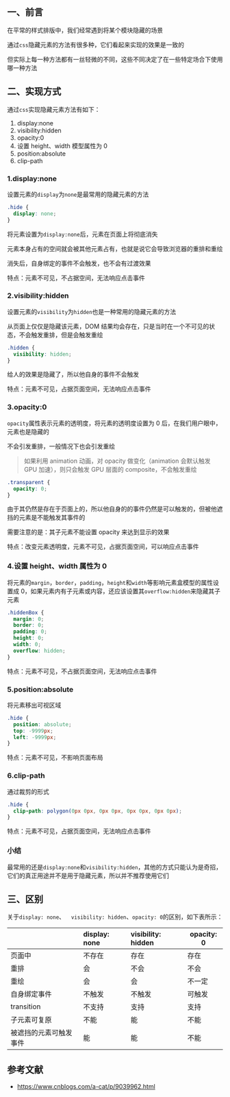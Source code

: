 ## 一、前言

在平常的样式排版中，我们经常遇到将某个模块隐藏的场景

通过`css`隐藏元素的方法有很多种，它们看起来实现的效果是一致的

但实际上每一种方法都有一丝轻微的不同，这些不同决定了在一些特定场合下使用哪一种方法

## 二、实现方式

通过`css`实现隐藏元素方法有如下：

1. display:none
2. visibility:hidden
3. opacity:0
4. 设置 height、width 模型属性为 0
5. position:absolute
6. clip-path

### 1.display:none

设置元素的`display`为`none`是最常用的隐藏元素的方法

```css
.hide {
  display: none;
}
```

将元素设置为`display:none`后，元素在页面上将彻底消失

元素本身占有的空间就会被其他元素占有，也就是说它会导致浏览器的重排和重绘

消失后，自身绑定的事件不会触发，也不会有过渡效果

特点：元素不可见，不占据空间，无法响应点击事件

### 2.visibility:hidden

设置元素的`visibility`为`hidden`也是一种常用的隐藏元素的方法

从页面上仅仅是隐藏该元素，DOM 结果均会存在，只是当时在一个不可见的状态，不会触发重排，但是会触发重绘

```css
.hidden {
  visibility: hidden;
}
```

给人的效果是隐藏了，所以他自身的事件不会触发

特点：元素不可见，占据页面空间，无法响应点击事件

### 3.opacity:0

`opacity`属性表示元素的透明度，将元素的透明度设置为 0 后，在我们用户眼中，元素也是隐藏的

不会引发重排，一般情况下也会引发重绘

> 如果利用 animation 动画，对 opacity 做变化（animation 会默认触发 GPU 加速），则只会触发 GPU 层面的 composite，不会触发重绘

```css
.transparent {
  opacity: 0;
}
```

由于其仍然是存在于页面上的，所以他自身的的事件仍然是可以触发的，但被他遮挡的元素是不能触发其事件的

需要注意的是：其子元素不能设置 opacity 来达到显示的效果

特点：改变元素透明度，元素不可见，占据页面空间，可以响应点击事件

### 4.设置 height、width 属性为 0

将元素的`margin`，`border`，`padding`，`height`和`width`等影响元素盒模型的属性设置成 0，如果元素内有子元素或内容，还应该设置其`overflow:hidden`来隐藏其子元素

```css
.hiddenBox {
  margin: 0;
  border: 0;
  padding: 0;
  height: 0;
  width: 0;
  overflow: hidden;
}
```

特点：元素不可见，不占据页面空间，无法响应点击事件

### 5.position:absolute

将元素移出可视区域

```css
.hide {
  position: absolute;
  top: -9999px;
  left: -9999px;
}
```

特点：元素不可见，不影响页面布局

### 6.clip-path

通过裁剪的形式

```css
.hide {
  clip-path: polygon(0px 0px, 0px 0px, 0px 0px, 0px 0px);
}
```

特点：元素不可见，占据页面空间，无法响应点击事件

### 小结

最常用的还是`display:none`和`visibility:hidden`，其他的方式只能认为是奇招，它们的真正用途并不是用于隐藏元素，所以并不推荐使用它们

## 三、区别

关于`display: none`、`  visibility: hidden`、`opacity: 0`的区别，如下表所示：

|                        | display: none | visibility: hidden | opacity: 0 |
| :--------------------- | :------------ | :----------------- | ---------- |
| 页面中                 | 不存在        | 存在               | 存在       |
| 重排                   | 会            | 不会               | 不会       |
| 重绘                   | 会            | 会                 | 不一定     |
| 自身绑定事件           | 不触发        | 不触发             | 可触发     |
| transition             | 不支持        | 支持               | 支持       |
| 子元素可复原           | 不能          | 能                 | 不能       |
| 被遮挡的元素可触发事件 | 能            | 能                 | 不能       |

## 参考文献

- https://www.cnblogs.com/a-cat/p/9039962.html
